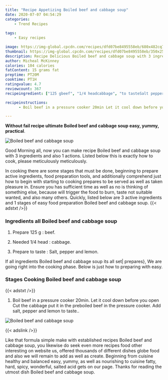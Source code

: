 ```yaml
---
title: "Recipe Appetizing Boiled beef and cabbage soup"
date: 2020-07-07 04:54:29
categories:
    - Trend Recipes
    
tags:
    - Easy recipes

image: https://img-global.cpcdn.com/recipes/dfd07be8495558eb/680x482cq70/boiled-beef-and-cabbage-soup-recipe-main-photo.jpg
thumbnail: https://img-global.cpcdn.com/recipes/dfd07be8495558eb/350x250cq70/boiled-beef-and-cabbage-soup-recipe-main-photo.jpg
description: Recipe Delicious Boiled beef and cabbage soup with 3 ingredients and 1 stages of easy cooking.
author: Micheal McKinney
calories: 104 calories
fatContent: 15 grams fat
preptime: PT20M
cooktime: PT1H
ratingvalue: 4.7
reviewcount: 367
recipeingredient: ["125 gbeef", "1/4 headcabbage", "to tasteSalt pepper and lemon"]

recipeinstructions: 
      - Boil beef in a pressure cooker 20min Let it cool down before you open Cut the cabbage put it in the preboiled beef in the pressure cooker Add salt pepper and lemon to taste

---
```




**Without fail recipe ultimate Boiled beef and cabbage soup easy, yummy, practical**. 


![Boiled beef and cabbage soup](https://img-global.cpcdn.com/recipes/dfd07be8495558eb/680x482cq70/boiled-beef-and-cabbage-soup-recipe-main-photo.jpg "Boiled beef and cabbage soup")




Good Morning all, now you can make recipe Boiled beef and cabbage soup with 3 ingredients and also 1 actions. Listed below this is exactly how to cook, please meticulously meticulously.

In cooking there are some stages that must be done, beginning to prepare active ingredients, food preparation tools, and additionally comprehend just how to begin with starting to cooking prepares to be served as well as taken pleasure in. Ensure you has sufficient time as well as no is thinking of something else, because will trigger the food to burn, taste not suitable wanted, and also many others. Quickly, listed below are 3 active ingredients and 1 stages of easy food preparation Boiled beef and cabbage soup.
{{< adstxt />}}

### Ingredients all Boiled beef and cabbage soup


1. Prepare 125 g : beef.

1. Needed 1/4 head : cabbage.

1. Prepare to taste : Salt, pepper and lemon.



If all ingredients Boiled beef and cabbage soup its all set| prepares}, We are going right into the cooking phase. Below is just how to preparing with easy.

### Stages Cooking Boiled beef and cabbage soup

{{< adstxt />}}


1. Boil beef in a pressure cooker 20min. Let it cool down before you open Cut the cabbage put it in the preboiled beef in the pressure cooker. Add salt, pepper and lemon to taste..



![Boiled beef and cabbage soup](https://img-global.cpcdn.com/steps/1a30ac24429420dd/160x128cq70/boiled-beef-and-cabbage-soup-recipe-step-1-photo.jpg" "Boiled beef and cabbage soup")





{{< adslink />}}

Like that formula simple make with established recipes Boiled beef and cabbage soup, you likewise do seek even more recipes food other interesting on website us, offered thousands of different dishes globe food and also we will remain to add as well as create. Beginning from cuisine healthy and balanced easy, yummy, as well as nourishing to cuisine fatty, hard, spicy, wonderful, salted acid gets on our page. Thanks for reading the utmost dish Boiled beef and cabbage soup.
